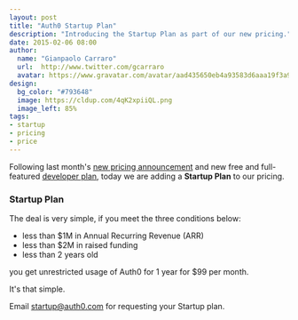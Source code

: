 ```yaml
---
layout: post
title: "Auth0 Startup Plan"
description: "Introducing the Startup Plan as part of our new pricing."
date: 2015-02-06 08:00
author:
  name: "Gianpaolo Carraro"
  url:  http://www.twitter.com/gcarraro
  avatar: https://www.gravatar.com/avatar/aad435650eb4a93583d6aaa19f3a91f4.png?s=60
design:
  bg_color: "#793648"
  image: https://cldup.com/4qK2xpiiQL.png
  image_left: 85%
tags:
- startup
- pricing
- price
---
```


Following last month's [new pricing announcement](https://auth0.com/pricing) and new free and full-featured [developer plan](https://auth0.com/signup), today we are adding a **Startup Plan** to our pricing. 

### Startup Plan

The deal is very simple, if you meet the three conditions below:

- less than $1M in Annual Recurring Revenue (ARR)
- less than $2M in raised funding
- less than 2 years old

you get unrestricted usage of Auth0 for 1 year for $99 per month.

It's that simple.

Email [startup@auth0.com](mailto:startup@auth0.com) for requesting your Startup plan.
